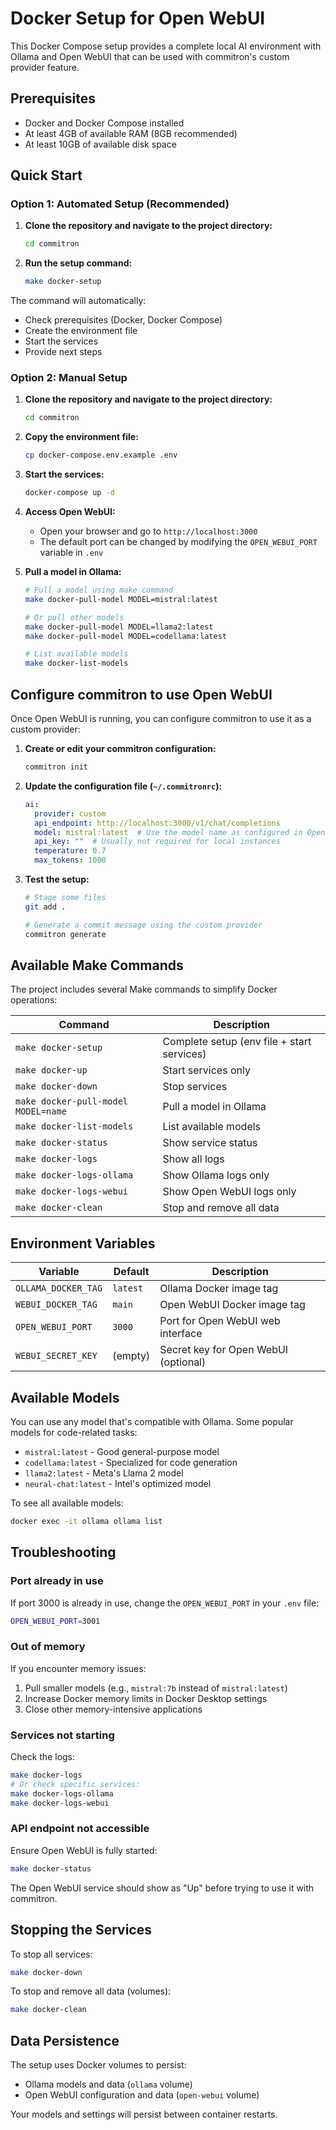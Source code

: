 # Docker Setup for Open WebUI

This Docker Compose setup provides a complete local AI environment with Ollama and Open WebUI that can be used with commitron's custom provider feature.

## Prerequisites

- Docker and Docker Compose installed
- At least 4GB of available RAM (8GB recommended)
- At least 10GB of available disk space

## Quick Start

### Option 1: Automated Setup (Recommended)

1. **Clone the repository and navigate to the project directory:**
   ```bash
   cd commitron
   ```

2. **Run the setup command:**
   ```bash
   make docker-setup
   ```

The command will automatically:
- Check prerequisites (Docker, Docker Compose)
- Create the environment file
- Start the services
- Provide next steps

### Option 2: Manual Setup

1. **Clone the repository and navigate to the project directory:**
   ```bash
   cd commitron
   ```

2. **Copy the environment file:**
   ```bash
   cp docker-compose.env.example .env
   ```

3. **Start the services:**
   ```bash
   docker-compose up -d
   ```

4. **Access Open WebUI:**
   - Open your browser and go to `http://localhost:3000`
   - The default port can be changed by modifying the `OPEN_WEBUI_PORT` variable in `.env`

5. **Pull a model in Ollama:**
   ```bash
   # Pull a model using make command
   make docker-pull-model MODEL=mistral:latest
   
   # Or pull other models
   make docker-pull-model MODEL=llama2:latest
   make docker-pull-model MODEL=codellama:latest
   
   # List available models
   make docker-list-models
   ```

## Configure commitron to use Open WebUI

Once Open WebUI is running, you can configure commitron to use it as a custom provider:

1. **Create or edit your commitron configuration:**
   ```bash
   commitron init
   ```

2. **Update the configuration file (`~/.commitronrc`):**
   ```yaml
   ai:
     provider: custom
     api_endpoint: http://localhost:3000/v1/chat/completions
     model: mistral:latest  # Use the model name as configured in Open WebUI
     api_key: ""  # Usually not required for local instances
     temperature: 0.7
     max_tokens: 1000
   ```

3. **Test the setup:**
   ```bash
   # Stage some files
   git add .
   
   # Generate a commit message using the custom provider
   commitron generate
   ```

## Available Make Commands

The project includes several Make commands to simplify Docker operations:

| Command | Description |
|---------|-------------|
| `make docker-setup` | Complete setup (env file + start services) |
| `make docker-up` | Start services only |
| `make docker-down` | Stop services |
| `make docker-pull-model MODEL=name` | Pull a model in Ollama |
| `make docker-list-models` | List available models |
| `make docker-status` | Show service status |
| `make docker-logs` | Show all logs |
| `make docker-logs-ollama` | Show Ollama logs only |
| `make docker-logs-webui` | Show Open WebUI logs only |
| `make docker-clean` | Stop and remove all data |

## Environment Variables

| Variable | Default | Description |
|----------|---------|-------------|
| `OLLAMA_DOCKER_TAG` | `latest` | Ollama Docker image tag |
| `WEBUI_DOCKER_TAG` | `main` | Open WebUI Docker image tag |
| `OPEN_WEBUI_PORT` | `3000` | Port for Open WebUI web interface |
| `WEBUI_SECRET_KEY` | (empty) | Secret key for Open WebUI (optional) |

## Available Models

You can use any model that's compatible with Ollama. Some popular models for code-related tasks:

- `mistral:latest` - Good general-purpose model
- `codellama:latest` - Specialized for code generation
- `llama2:latest` - Meta's Llama 2 model
- `neural-chat:latest` - Intel's optimized model

To see all available models:
```bash
docker exec -it ollama ollama list
```

## Troubleshooting

### Port already in use
If port 3000 is already in use, change the `OPEN_WEBUI_PORT` in your `.env` file:
```bash
OPEN_WEBUI_PORT=3001
```

### Out of memory
If you encounter memory issues:
1. Pull smaller models (e.g., `mistral:7b` instead of `mistral:latest`)
2. Increase Docker memory limits in Docker Desktop settings
3. Close other memory-intensive applications

### Services not starting
Check the logs:
```bash
make docker-logs
# Or check specific services:
make docker-logs-ollama
make docker-logs-webui
```

### API endpoint not accessible
Ensure Open WebUI is fully started:
```bash
make docker-status
```

The Open WebUI service should show as "Up" before trying to use it with commitron.

## Stopping the Services

To stop all services:
```bash
make docker-down
```

To stop and remove all data (volumes):
```bash
make docker-clean
```

## Data Persistence

The setup uses Docker volumes to persist:
- Ollama models and data (`ollama` volume)
- Open WebUI configuration and data (`open-webui` volume)

Your models and settings will persist between container restarts.
